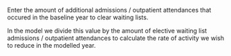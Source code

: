 Enter the amount of additional admissions / outpatient attendances that occured in the baseline year to clear waiting lists.

In the model we divide this value by the amount of elective waiting list admissions / outpatient attendances to calculate the rate of activity we wish to reduce in the modelled year.
